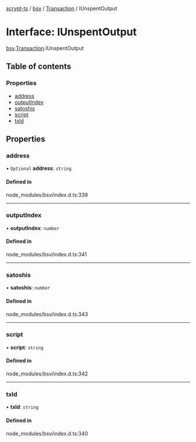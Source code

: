 [scrypt-ts](../README.md) / [bsv](../modules/bsv.md) / [Transaction](../modules/bsv.Transaction.md) / IUnspentOutput

# Interface: IUnspentOutput

[bsv](../modules/bsv.md).[Transaction](../modules/bsv.Transaction.md).IUnspentOutput

## Table of contents

### Properties

- [address](bsv.Transaction.IUnspentOutput.md#address)
- [outputIndex](bsv.Transaction.IUnspentOutput.md#outputindex)
- [satoshis](bsv.Transaction.IUnspentOutput.md#satoshis)
- [script](bsv.Transaction.IUnspentOutput.md#script)
- [txId](bsv.Transaction.IUnspentOutput.md#txid)

## Properties

### address

• `Optional` **address**: `string`

#### Defined in

node_modules/bsv/index.d.ts:339

___

### outputIndex

• **outputIndex**: `number`

#### Defined in

node_modules/bsv/index.d.ts:341

___

### satoshis

• **satoshis**: `number`

#### Defined in

node_modules/bsv/index.d.ts:343

___

### script

• **script**: `string`

#### Defined in

node_modules/bsv/index.d.ts:342

___

### txId

• **txId**: `string`

#### Defined in

node_modules/bsv/index.d.ts:340
